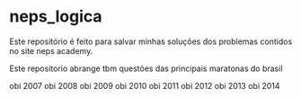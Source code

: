 # neps_logica

Este repositório é feito para salvar minhas soluções dos problemas contidos no site neps academy.

Este repositorio abrange tbm questões das principais maratonas do brasil

obi 2007
obi 2008
obi 2009
obi 2010
obi 2011
obi 2012
obi 2013
obi 2014

